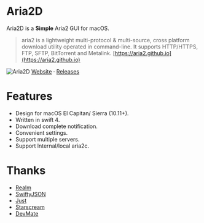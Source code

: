 # Aria2D
Aria2D is a **Simple** Aria2 GUI for macOS.

> aria2 is a lightweight multi-protocol & multi-source, cross platform download utility operated in command-line. It supports HTTP/HTTPS, FTP, SFTP, BitTorrent and Metalink. [https://aria2.github.io](https://aria2.github.io)

![Aria2D](https://i.imgur.com/i6NdSsG.png)
[Website](https://xjbeta.github.io/Aria2D) · [Releases](https://github.com/xjbeta/Aria2D/releases)
# Features
* Design for macOS El Capitan/ Sierra (10.11+).
* Written in swift 4.
* Download complete notification.
* Convenient settings.
* Support multiple servers.
* Support lnternal/local aria2c.

# Thanks
- [Realm](https://realm.io/)
- [SwiftyJSON](https://github.com/SwiftyJSON/SwiftyJSON)
- [Just](https://github.com/JustHTTP/Just)
- [Starscream](https://github.com/daltoniam/Starscream)
- [DevMate](https://devmate.com/)

